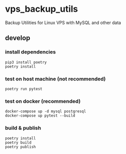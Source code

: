# vps_backup_utils

Backup Utilities for Linux VPS with MySQL and other data

## develop

### install dependencies

```
pip3 install poetry
poetry install
```

### test on host machine (not recommended)

```
poetry run pytest
```

### test on docker (recommended)

```
docker-compose up -d mysql postgresql
docker-compose up pytest --build
```

### build & publish

```
poetry install
poetry build
poetry publish
```